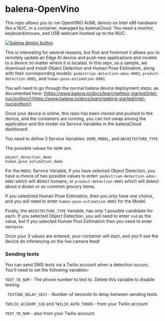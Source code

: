 # balena-OpenVino

This repo allows you to run OpenVINO AI/ML demos on Intel x86 hardware like a NUC, in a container, managed by balenaCloud.  You need a monitor, keyboard/mouse, and USB webcam hooked up to the NUC.

[![balena deploy button](https://www.balena.io/deploy.svg)](https://dashboard.balena-cloud.com/deploy?repoUrl=https://github.com/balena-io-examples/balena-OpenVino)

This is interesting for several reasons, but first and foremost it allows you to remotely update an Edge AI device and push new applications and models to a device no matter where it is located.  In this repo, as a sample, we download and install Object Detection and Human Pose Estimation, along with their corresponding models: `pedestrian-detection-adas-0002`, `product-detection-0001`, and `human-pose-estimation-0001`.

You will need to go through the normal balena device deployment steps, as documented here:  [https://www.balena.io/docs/learn/getting-started/intel-nuc/python/](https://www.balena.io/docs/learn/getting-started/intel-nuc/python/)

Once your device is online, this repo has been cloned and pushed to the device, and the containers are running, you can hot-swap among the application and the model via Service Variables in the balenaCloud dashboard:

You need to define 3 Service Variables:  `DEMO`, `MODEL`, and `ARCHITECTURE_TYPE`

The possible values for `DEMO` are: 
```
object_detection_demo
human_pose_estimation_demo
```

For the `MODEL` Service Variable, if you have selected Object Detection, you have a choice of two possible values to enter: `pedestrian-detection-adas-0002` which will detect humans, or `product-detection-0001` which will detect about a dozen or so common grocery items. 

If you seledcted Human Pose Estimation, then you only have one choice, and you will need to enter `human-pose-estimation-0001` for the Model.

Finally, the `ARCHITECTURE_TYPE` Variable, has only 1 possible candidate for each.  If you selected Object Detection, you will need to enter `ssd` as the value, but if you selected Human Post Estimation then you need to enter `openpose`.

Once your 3 values are entered, your container will start, and you'll see the device do inferencing on the live camera feed!

### Sending texts
You can send SMS texts via a Twilio account when a detection occurs. You'll need to set the following variables:

`TEXT_TO_NUM` - The phone number to text to. Delete this variable to disable texting.

` TEXTING_DELAY_SECS` - Number of seconds to delay between sending texts.

`TWILIO_ACCOUNT_SID` and `TWILIO_AUTH_TOKEN` - from your Twilio account

`TEXT_TO_NUM` - also from your Twilio account.
